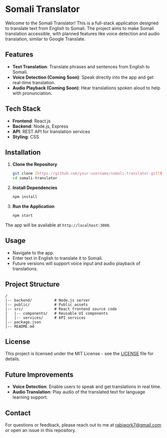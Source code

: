 # Somali Translator

Welcome to the Somali Translator! This is a full-stack application designed to translate text from English to Somali. The project aims to make Somali translation accessible, with planned features like voice detection and audio translation, similar to Google Translate.

## Features

- **Text Translation**: Translate phrases and sentences from English to Somali.
- **Voice Detection (Coming Soon)**: Speak directly into the app and get real-time translation.
- **Audio Playback (Coming Soon)**: Hear translations spoken aloud to help with pronunciation.

## Tech Stack

- **Frontend**: React.js
- **Backend**: Node.js, Express
- **API**: REST API for translation services
- **Styling**: CSS

## Installation

1. **Clone the Repository**
   ```bash
   git clone [https://github.com/your-username/somali-translator.git](url)
   cd somali-translator
   ```

2. **Install Dependencies**
   ```bash
   npm install
   ```

3. **Run the Application**
   ```bash
   npm start
   ```

The app will be available at `http://localhost:3000`.

## Usage

- Navigate to the app.
- Enter text in English to translate it to Somali.
- Future versions will support voice input and audio playback of translations.

## Project Structure

```
/
|-- backend/          # Node.js server
|-- public/           # Public assets
|-- src/              # React frontend source code
|   |-- components/   # Reusable UI components
|   |-- services/     # API services
|-- package.json
|-- README.md
```

## License

This project is licensed under the MIT License - see the [LICENSE](LICENSE) file for details.

## Future Improvements

- **Voice Detection**: Enable users to speak and get translations in real time.
- **Audio Translation**: Play audio of the translated text for language learning support.

## Contact

For questions or feedback, please reach out to me at rabiwork7@gmail.com or open an issue in this repository.
